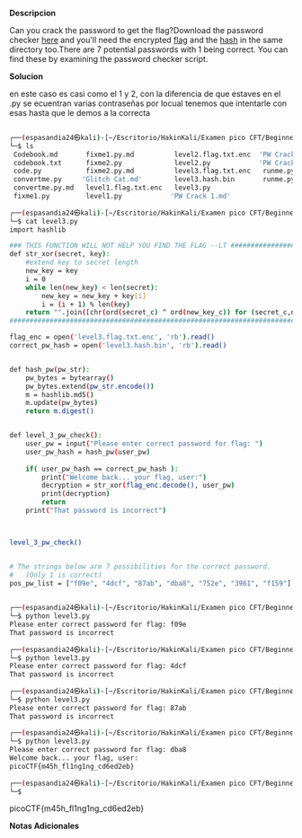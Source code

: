**Descripcion**

Can you crack the password to get the flag?Download the password checker [here](https://artifacts.picoctf.net/c/24/level3.py) and you'll need the encrypted [flag](https://artifacts.picoctf.net/c/24/level3.flag.txt.enc) and the [hash](https://artifacts.picoctf.net/c/24/level3.hash.bin) in the same directory too.There are 7 potential passwords with 1 being correct. You can find these by examining the password checker script.

**Solucion**

en este caso es casi como el 1 y 2, con la diferencia de que estaves en el .py  se ecuentran varias contraseñas por locual tenemos que intentarle con esas hasta que le demos a la correcta
```bash
                                                                                
┌──(espasandia24㉿kali)-[~/Escritorio/HakinKali/Examen pico CFT/Beginner PicoMIni 2022]
└─$ ls
 Codebook.md       fixme1.py.md          level2.flag.txt.enc  'PW Crack 2.md'
 codebook.txt      fixme2.py             level2.py            'PW Crack 3.md'
 code.py           fixme2.py.md          level3.flag.txt.enc   runme.py
 convertme.py     'Glitch Cat.md'        level3.hash.bin       runme.py.md
 convertme.py.md   level1.flag.txt.enc   level3.py
 fixme1.py         level1.py            'PW Crack 1.md'
                                                                                
┌──(espasandia24㉿kali)-[~/Escritorio/HakinKali/Examen pico CFT/Beginner PicoMIni 2022]
└─$ cat level3.py
import hashlib

### THIS FUNCTION WILL NOT HELP YOU FIND THE FLAG --LT ########################
def str_xor(secret, key):
    #extend key to secret length
    new_key = key
    i = 0
    while len(new_key) < len(secret):
        new_key = new_key + key[i]
        i = (i + 1) % len(key)        
    return "".join([chr(ord(secret_c) ^ ord(new_key_c)) for (secret_c,new_key_c) in zip(secret,new_key)])
###############################################################################

flag_enc = open('level3.flag.txt.enc', 'rb').read()
correct_pw_hash = open('level3.hash.bin', 'rb').read()


def hash_pw(pw_str):
    pw_bytes = bytearray()
    pw_bytes.extend(pw_str.encode())
    m = hashlib.md5()
    m.update(pw_bytes)
    return m.digest()


def level_3_pw_check():
    user_pw = input("Please enter correct password for flag: ")
    user_pw_hash = hash_pw(user_pw)
    
    if( user_pw_hash == correct_pw_hash ):
        print("Welcome back... your flag, user:")
        decryption = str_xor(flag_enc.decode(), user_pw)
        print(decryption)
        return
    print("That password is incorrect")



level_3_pw_check()


# The strings below are 7 possibilities for the correct password. 
#   (Only 1 is correct)
pos_pw_list = ["f09e", "4dcf", "87ab", "dba8", "752e", "3961", "f159"]

                                                                                
┌──(espasandia24㉿kali)-[~/Escritorio/HakinKali/Examen pico CFT/Beginner PicoMIni 2022]
└─$ python level3.py 
Please enter correct password for flag: f09e
That password is incorrect
                                                                                
┌──(espasandia24㉿kali)-[~/Escritorio/HakinKali/Examen pico CFT/Beginner PicoMIni 2022]
└─$ python level3.py 
Please enter correct password for flag: 4dcf
That password is incorrect                                                       
                                                                                 
┌──(espasandia24㉿kali)-[~/Escritorio/HakinKali/Examen pico CFT/Beginner PicoMIni 2022]
└─$ python level3.py 
Please enter correct password for flag: 87ab
That password is incorrect
                                                                                 
┌──(espasandia24㉿kali)-[~/Escritorio/HakinKali/Examen pico CFT/Beginner PicoMIni 2022]
└─$ python level3.py 
Please enter correct password for flag: dba8
Welcome back... your flag, user:
picoCTF{m45h_fl1ng1ng_cd6ed2eb}
                                                                                 
┌──(espasandia24㉿kali)-[~/Escritorio/HakinKali/Examen pico CFT/Beginner PicoMIni 2022]
└─$ 

```
picoCTF{m45h_fl1ng1ng_cd6ed2eb}

**Notas Adicionales**